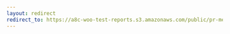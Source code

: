 ```yaml
---
layout: redirect
redirect_to: https://a8c-woo-test-reports.s3.amazonaws.com/public/pr-merge/44828/e2e/index.html
---
```

